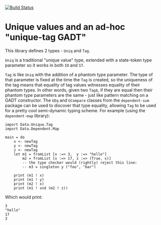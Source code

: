 [![Build Status](https://travis-ci.org/mokus0/prim-uniq.svg)](https://travis-ci.org/mokus0/prim-uniq)

Unique values and an ad-hoc "unique-tag GADT"
=============================================

This library defines 2 types - `Uniq` and `Tag`.

`Uniq` is a traditional "unique value" type, extended with a state-token type parameter so it works in both `IO` and `ST`.

`Tag` is like `Uniq` with the addition of a phantom type parameter.  The type of that parameter is fixed at the time the `Tag` is created, so the uniqueness of the tag means that equality of tag values witnesses equality of their phantom types.  In other words, given two `Tag`s, if they are equal then their phantom type parameters are the same - just like pattern matching on a GADT constructor.  The `GEq` and `GCompare` classes from the `dependent-sum` package can be used to discover that type equality, allowing `Tag` to be used for a pretty cool semi-dynamic typing scheme.  For example (using the `dependent-map` library):

    import Data.Unique.Tag
    import Data.Dependent.Map
    
    main = do
        x <- newTag
        y <- newTag
        z <- newTag
        let m1 = fromList [x :=> 3,  y :=> "hello"]
            m2 = fromList [x :=> 17, z :=> (True, x)]
            -- the type checker would (rightly) reject this line:
            -- m3 = singleton y ("foo", "bar")
        
        print (m1 ! x)
        print (m1 ! y)
        print (m2 ! x)
        print (m1 ! snd (m2 ! z))

Which would print:

    3
    "hello"
    17
    3
